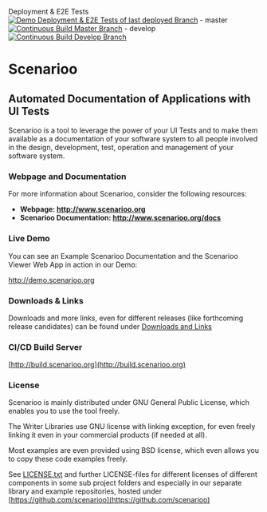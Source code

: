 Deployment & E2E Tests [![Demo Deployment & E2E Tests of last deployed Branch](http://build.scenarioo.org/jenkins/job/deploy-demo-and-run-e2e-tests/badge/icon)](http://build.scenarioo.org/jenkins/job/deploy-demo-and-run-e2e-tests) -
  master [![Continuous Build Master Branch](http://build.scenarioo.org/jenkins/job/scenarioo-master/badge/icon)](http://build.scenarioo.org/jenkins/job/scenarioo-master) - 
develop [![Continuous Build Develop Branch](http://build.scenarioo.org/jenkins/job/scenarioo-develop/badge/icon)](http://build.scenarioo.org/jenkins/job/scenarioo-develop)

# Scenarioo

## Automated Documentation of Applications with UI Tests

Scenarioo is a tool to leverage the power of your UI Tests and to make them available as a documentation of your software system to all people involved in the design, development, test, operation and management of your software system.

### Webpage and Documentation

For more information about Scenarioo, consider the following resources:

* **Webpage: http://www.scenarioo.org**
* **Scenarioo Documentation: http://www.scenarioo.org/docs** 

### Live Demo

You can see an Example Scenarioo Documentation and the Scenarioo Viewer Web App in action in our Demo:

http://demo.scenarioo.org

### Downloads & Links

Downloads and more links, even for different releases (like forthcoming release candidates) can be found under [Downloads and Links](docs/setup/downloads-and-links.md)

### CI/CD Build Server

[http://build.scenarioo.org](http://build.scenarioo.org) 

### License

Scenarioo is mainly distributed under GNU General Public License, which enables you to use the tool freely.

The Writer Libraries use GNU license with linking exception, for even freely linking it even in your commercial products (if needed at all).

Most examples are even provided using BSD license, which even allows you to copy these code examples freely.

See [LICENSE.txt](LICENSE.txt) and further LICENSE-files for different licenses of different components in some sub project folders and especially in our separate library and example repositories, hosted under [https://github.com/scenarioo](https://github.com/scenarioo)
